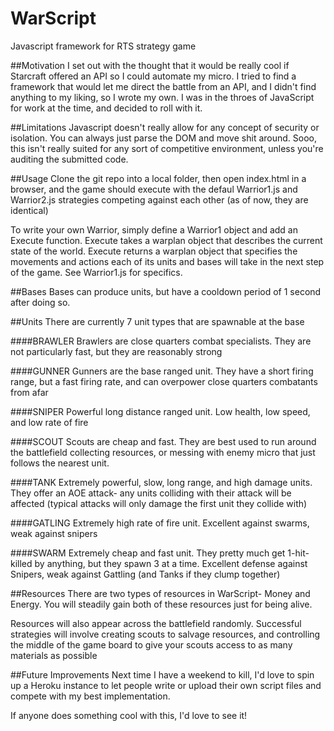 # WarScript
Javascript framework for RTS strategy game

##Motivation
I set out with the thought that it would be really cool if Starcraft offered an API so I could automate my micro.  I tried to find a framework that would let me direct the battle from an API, and I didn't find anything to my liking, so I wrote my own.  I was in the throes of JavaScript for work at the time, and decided to roll with it.

##Limitations
Javascript doesn't really allow for any concept of security or isolation.  You can always just parse the DOM and move shit around.  Sooo, this isn't really suited for any sort of competitive environment, unless you're auditing the submitted code.

##Usage
Clone the git repo into a local folder, then open index.html in a browser, and the game should execute with the defaul Warrior1.js and Warrior2.js strategies competing against each other (as of now, they are identical)

To write your own Warrior, simply define a Warrior1 object and add an Execute function.  Execute takes a warplan object that describes the current state of the world.  Execute returns a warplan object that specifies the movements and actions each of its units and bases will take in the next step of the game.  See Warrior1.js for specifics.

##Bases
Bases can produce units, but have a cooldown period of 1 second after doing so.

##Units
There are currently 7 unit types that are spawnable at the base

####BRAWLER
Brawlers are close quarters combat specialists.  They are not particularly fast, but they are reasonably strong

####GUNNER
Gunners are the base ranged unit.  They have a short firing range, but a fast firing rate, and can overpower close quarters combatants from afar

####SNIPER
Powerful long distance ranged unit.  Low health, low speed, and low rate of fire

####SCOUT
Scouts are cheap and fast.  They are best used to run around the battlefield collecting resources, or messing with enemy micro that just follows the nearest unit.

####TANK
Extremely powerful, slow, long range, and high damage units.  They offer an AOE attack- any units colliding with their attack will be affected (typical attacks will only damage the first unit they collide with)

####GATLING
Extremely high rate of fire unit.  Excellent against swarms, weak against snipers

####SWARM
Extremely cheap and fast unit.  They pretty much get 1-hit-killed by anything, but they spawn 3 at a time.  Excellent defense against Snipers, weak against Gattling (and Tanks if they clump together)

##Resources
There are two types of resources in WarScript- Money and Energy.  You will steadily gain both of these resources just for being alive.

Resources will also appear across the battlefield randomly.  Successful strategies will involve creating scouts to salvage resources, and controlling the middle of the game board to give your scouts access to as many materials as possible

##Future Improvements
Next time I have a weekend to kill, I'd love to spin up a Heroku instance to let people write or upload their own script files and compete with my best implementation.

If anyone does something cool with this, I'd love to see it!
